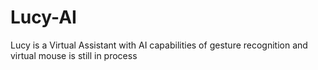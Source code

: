 # Lucy-AI
Lucy is a Virtual Assistant with AI capabilities of gesture recognition and virtual mouse
is still in process
